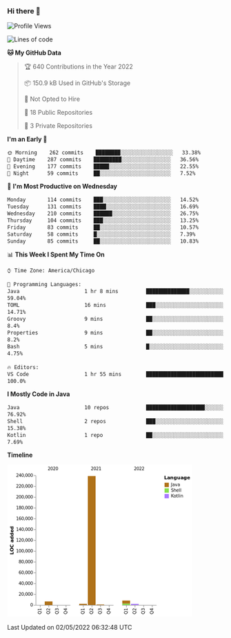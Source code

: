 ### Hi there 👋


<!--START_SECTION:waka-->
![Profile Views](http://img.shields.io/badge/Profile%20Views-0-blue)

![Lines of code](https://img.shields.io/badge/From%20Hello%20World%20I%27ve%20Written-259%20Thousand%20lines%20of%20code-blue)

**🐱 My GitHub Data** 

> 🏆 640 Contributions in the Year 2022
 > 
> 📦 150.9 kB Used in GitHub's Storage 
 > 
> 🚫 Not Opted to Hire
 > 
> 📜 18 Public Repositories 
 > 
> 🔑 3 Private Repositories  
 > 
**I'm an Early 🐤** 

```text
🌞 Morning    262 commits    ████████░░░░░░░░░░░░░░░░░   33.38% 
🌆 Daytime    287 commits    █████████░░░░░░░░░░░░░░░░   36.56% 
🌃 Evening    177 commits    █████░░░░░░░░░░░░░░░░░░░░   22.55% 
🌙 Night      59 commits     ██░░░░░░░░░░░░░░░░░░░░░░░   7.52%

```
📅 **I'm Most Productive on Wednesday** 

```text
Monday       114 commits    ███░░░░░░░░░░░░░░░░░░░░░░   14.52% 
Tuesday      131 commits    ████░░░░░░░░░░░░░░░░░░░░░   16.69% 
Wednesday    210 commits    ██████░░░░░░░░░░░░░░░░░░░   26.75% 
Thursday     104 commits    ███░░░░░░░░░░░░░░░░░░░░░░   13.25% 
Friday       83 commits     ██░░░░░░░░░░░░░░░░░░░░░░░   10.57% 
Saturday     58 commits     █░░░░░░░░░░░░░░░░░░░░░░░░   7.39% 
Sunday       85 commits     ██░░░░░░░░░░░░░░░░░░░░░░░   10.83%

```


📊 **This Week I Spent My Time On** 

```text
⌚︎ Time Zone: America/Chicago

💬 Programming Languages: 
Java                     1 hr 8 mins         ██████████████░░░░░░░░░░░   59.04% 
TOML                     16 mins             ███░░░░░░░░░░░░░░░░░░░░░░   14.71% 
Groovy                   9 mins              ██░░░░░░░░░░░░░░░░░░░░░░░   8.4% 
Properties               9 mins              ██░░░░░░░░░░░░░░░░░░░░░░░   8.2% 
Bash                     5 mins              █░░░░░░░░░░░░░░░░░░░░░░░░   4.75%

🔥 Editors: 
VS Code                  1 hr 55 mins        █████████████████████████   100.0%

```

**I Mostly Code in Java** 

```text
Java                     10 repos            ███████████████████░░░░░░   76.92% 
Shell                    2 repos             ███░░░░░░░░░░░░░░░░░░░░░░   15.38% 
Kotlin                   1 repo              ██░░░░░░░░░░░░░░░░░░░░░░░   7.69%

```


**Timeline**

![Chart not found](https://raw.githubusercontent.com/powercasgamer/powercasgamer/master/charts/bar_graph.png) 


 Last Updated on 02/05/2022 06:32:48 UTC
<!--END_SECTION:waka-->
